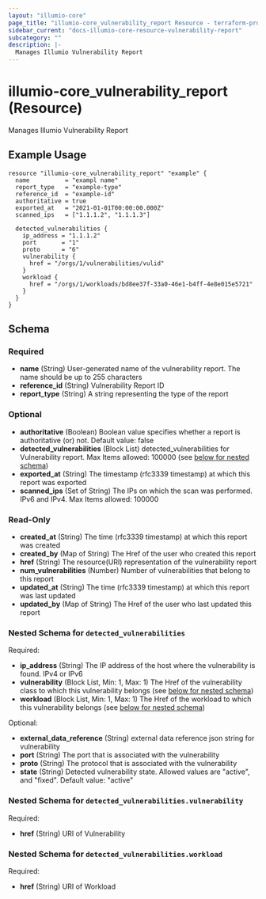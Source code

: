 ```yaml
---
layout: "illumio-core"
page_title: "illumio-core_vulnerability_report Resource - terraform-provider-illumio-core"
sidebar_current: "docs-illumio-core-resource-vulnerability-report"
subcategory: ""
description: |-
  Manages Illumio Vulnerability Report
---
```


# illumio-core_vulnerability_report (Resource)

Manages Illumio Vulnerability Report

Example Usage
------------
```hcl
resource "illumio-core_vulnerability_report" "example" {
  name          = "exampl name"
  report_type   = "example-type"
  reference_id  = "example-id"
  authoritative = true
  exported_at   = "2021-01-01T00:00:00.000Z"
  scanned_ips   = ["1.1.1.2", "1.1.1.3"]

  detected_vulnerabilities {
    ip_address = "1.1.1.2"
    port       = "1"
    proto      = "6"
    vulnerability {
      href = "/orgs/1/vulnerabilities/vulid"
    }
    workload {
      href = "/orgs/1/workloads/bd8ee37f-33a0-46e1-b4ff-4e8e015e5721"
    }
  }
}

```

## Schema

### Required

- **name** (String) User-generated name of the vulnerability report. The name should be up to 255 characters
- **reference_id** (String) Vulnerability Report ID
- **report_type** (String) A string representing the type of the report

### Optional

- **authoritative** (Boolean) Boolean value specifies whether a report is authoritative (or) not. Default value: false
- **detected_vulnerabilities** (Block List) detected_vulnerabilities for Vulnerability report. Max Items allowed: 100000 (see [below for nested schema](#nestedblock--detected_vulnerabilities))
- **exported_at** (String) The timestamp (rfc3339 timestamp) at which this report was exported
- **scanned_ips** (Set of String) The IPs on which the scan was performed. IPv6 and IPv4. Max Items allowed: 100000

### Read-Only

- **created_at** (String) The time (rfc3339 timestamp) at which this report was created
- **created_by** (Map of String) The Href of the user who created this report
- **href** (String) The resource(URI) representation of the vulnerability report
- **num_vulnerabilities** (Number) Number of vulnerabilities that belong to this report
- **updated_at** (String) The time (rfc3339 timestamp) at which this report was last updated
- **updated_by** (Map of String) The Href of the user who last updated this report

<a id="nestedblock--detected_vulnerabilities"></a>
### Nested Schema for `detected_vulnerabilities`

Required:

- **ip_address** (String) The IP address of the host where the vulnerability is found. IPv4 or IPv6
- **vulnerability** (Block List, Min: 1, Max: 1) The Href of the vulnerability class to which this vulnerability belongs (see [below for nested schema](#nestedblock--detected_vulnerabilities--vulnerability))
- **workload** (Block List, Min: 1, Max: 1) The Href of the workload to which this vulnerability belongs (see [below for nested schema](#nestedblock--detected_vulnerabilities--workload))

Optional:

- **external_data_reference** (String) external data reference json string for vulnerability
- **port** (String) The port that is associated with the vulnerability
- **proto** (String) The protocol that is associated with the vulnerability
- **state** (String) Detected vulnerability state. Allowed values are "active", and "fixed". Default value: "active"

<a id="nestedblock--detected_vulnerabilities--vulnerability"></a>
### Nested Schema for `detected_vulnerabilities.vulnerability`

Required:

- **href** (String) URI of Vulnerability


<a id="nestedblock--detected_vulnerabilities--workload"></a>
### Nested Schema for `detected_vulnerabilities.workload`

Required:

- **href** (String) URI of Workload


